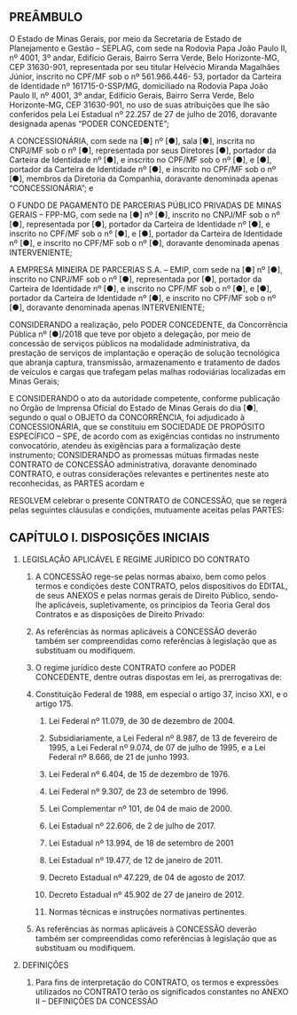 ## PREÂMBULO

O Estado de Minas Gerais, por meio da Secretaria de Estado de Planejamento e Gestão – SEPLAG, com sede na Rodovia Papa João Paulo II, nº 4001, 3º andar, Edifício Gerais, Bairro Serra Verde, Belo Horizonte-MG, CEP 31630-901, representada por seu titular Helvécio Miranda Magalhães Júnior, inscrito no CPF/MF sob o nº 561.966.446- 53, portador da Carteira de Identidade nº 161715-0-SSP/MG, domiciliado na Rodovia Papa João Paulo II, nº 4001, 3º andar, Edifício Gerais, Bairro Serra Verde, Belo Horizonte-MG, CEP 31630-901, no uso de suas atribuições que lhe são conferidos pela Lei Estadual nº 22.257 de 27 de julho de 2016, doravante designada apenas “PODER CONCEDENTE”;

A CONCESSIONÁRIA, com sede na [●] nº [●], sala [●], inscrita no CNPJ/MF sob o nº [●], representada por seus Diretores [●], portador da Carteira de Identidade nº [●], e inscrito no CPF/MF sob o nº [●], e [●], portador da Carteira de Identidade nº [●], e inscrito no CPF/MF sob o nº [●], membros da Diretoria da Companhia, doravante denominada apenas “CONCESSIONÁRIA”; e

O FUNDO DE PAGAMENTO DE PARCERIAS PÚBLICO PRIVADAS DE MINAS GERAIS – FPP-MG, com sede na [●] nº [●], inscrito no CNPJ/MF sob o nº [●], representada por [●], portador da Carteira de Identidade nº [●], e inscrito no CPF/MF sob o nº [●], e [●], portador da Carteira de Identidade nº [●], e inscrito no CPF/MF sob o nº [●], doravante denominada apenas INTERVENIENTE;

A EMPRESA MINEIRA DE PARCERIAS S.A. – EMIP, com sede na [●] nº [●], inscrito no CNPJ/MF sob o nº [●], representada por [●], portador da Carteira de Identidade nº [●], e inscrito no CPF/MF sob o nº [●], e [●], portador da Carteira de Identidade nº [●], e inscrito no CPF/MF sob o nº [●], doravante denominada apenas INTERVENIENTE;

CONSIDERANDO a realização, pelo PODER CONCEDENTE, da Concorrência Pública nº [●]/2018 que teve por objeto a delegação, por meio de concessão de serviços públicos na modalidade administrativa, da prestação de serviços de implantação e operação de solução tecnológica que abranja captura, transmissão, armazenamento e tratamento de dados de veículos e cargas que trafegam pelas malhas rodoviárias localizadas em Minas Gerais;

E CONSIDERANDO o ato da autoridade competente, conforme publicação no Órgão de Imprensa Oficial do Estado de Minas Gerais do dia [●], segundo o qual o OBJETO da CONCORRÊNCIA, foi adjudicado à CONCESSIONÁRIA, que se constituiu em SOCIEDADE DE PROPÓSITO ESPECÍFICO – SPE, de acordo com as exigências contidas no instrumento convocatório, atendeu às exigências para a formalização deste instrumento;
CONSIDERANDO as promessas mútuas firmadas neste CONTRATO de CONCESSÃO administrativa, doravante denominado CONTRATO, e outras considerações relevantes e pertinentes neste ato reconhecidas, as PARTES acordam e

RESOLVEM celebrar o presente CONTRATO de CONCESSÃO, que se regerá pelas seguintes cláusulas e condições, mutuamente aceitas pelas PARTES:

## CAPÍTULO I. DISPOSIÇÕES INICIAIS

1. LEGISLAÇÃO APLICÁVEL E REGIME JURÍDICO DO CONTRATO

    1. A CONCESSÃO rege-se pelas normas abaixo, bem como pelos termos e condições deste CONTRATO, pelos dispositivos do EDITAL, de seus ANEXOS e pelas normas gerais de Direito Público, sendo-lhe aplicáveis, supletivamente, os princípios da Teoria Geral dos Contratos e as disposições de Direito Privado:
    
    1. As referências às normas aplicáveis à CONCESSÃO deverão também ser compreendidas como referências à legislação que as substituam ou modifiquem.
    
    1. O regime jurídico deste CONTRATO confere ao PODER CONCEDENTE, dentre outras dispostas em lei, as prerrogativas de:
    
    1. Constituição Federal de 1988, em especial o artigo 37, inciso XXI, e o artigo 175.
    
        1. Lei Federal nº 11.079, de 30 de dezembro de 2004.
    
        1. Subsidiariamente, a Lei Federal nº 8.987, de 13 de fevereiro de 1995, a Lei Federal nº 9.074, de 07 de julho de 1995, e a Lei Federal nº 8.666, de 21 de junho 1993.

        1. Lei Federal nº 6.404, de 15 de dezembro de 1976.
    
        1. Lei Federal nº 9.307, de 23 de setembro de 1996.
        
        1. Lei Complementar nº 101, de 04 de maio de 2000.

        1. Lei Estadual nº 22.606, de 2 de julho de 2017.
        
        1. Lei Estadual nº 13.994, de 18 de setembro de 2001

        1. Lei Estadual nº 19.477, de 12 de janeiro de 2011.

        1. Decreto Estadual nº 47.229, de 04 de agosto de 2017.

        1. Decreto Estadual nº 45.902 de 27 de janeiro de 2012.

        1. Normas técnicas e instruções normativas pertinentes.
   
    1. As referências às normas aplicáveis à CONCESSÃO deverão também ser compreendidas como referências à legislação que as substituam ou modifiquem.

1. DEFINIÇÕES

    1. Para fins de interpretação do CONTRATO, os termos e expressões utilizados no CONTRATO terão os significados constantes no ANEXO II – DEFINIÇÕES DA CONCESSÃO
